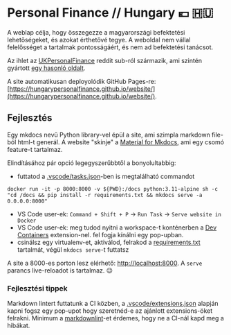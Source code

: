 # Personal Finance // Hungary 💶 🇭🇺

A weblap célja, hogy összegezze a magyarországi befektetési lehetőségeket, és azokat érthetővé tegye. A weboldal nem vállal felelősséget a tartalmak pontosságáért, és nem ad befektetési tanácsot.

Az ihlet az [UKPersonalFinance](https://arc.net/l/quote/gtpbdgvr) reddit sub-ról származik, ami szintén gyártott [egy hasonló oldalt](https://pypi.org/project/mkdocs-material/).

A site automatikusan deployolódik GitHub Pages-re: [https://hungarypersonalfinance.github.io/website/](https://hungarypersonalfinance.github.io/website/).

## Fejlesztés

Egy mkdocs nevű Python library-vel épül a site, ami szimpla markdown file-ból html-t generál. A website "skinje" a [Material for Mkdocs](https://pypi.org/project/mkdocs-material/), ami egy csomó feature-t tartalmaz.

Elindításához pár opció legegyszerűbbtől a bonyolultabbig:

- futtatod a [.vscode/tasks.json](.vscode/tasks.json)-ben is megtalálható commandot

```shell
docker run -it -p 8000:8000 -v ${PWD}:/docs python:3.11-alpine sh -c "cd /docs && pip install -r requirements.txt && mkdocs serve -a 0.0.0.0:8000"
```

- VS Code user-ek: `Command + Shift + P` -> `Run Task` -> `Serve website in Docker`
- VS Code user-ek: meg tudod nyitni a workspace-t konténerben a [Dev Containers](https://marketplace.visualstudio.com/items?itemName=ms-vscode-remote.remote-containers) extension-nel. fel fogja kínálni egy pop-upban.
- csinálsz egy virtualenv-et, aktiválod, felrakod a [requirements.txt](requirements.txt) tartalmát, végül `mkdocs serve`-t futtatsz

A site a 8000-es porton lesz elérhető: [http://localhost:8000](http://localhost:8000). A `serve` parancs live-reloadot is tartalmaz. 😉

### Fejlesztési tippek

Markdown lintert futtatunk a CI közben, a [.vscode/extensions.json](.vscode/extensions.json) alapján kapni fogsz egy pop-upot hogy szeretnéd-e az ajánlott extensions-öket felrakni. Minimum a [markdownlint](https://marketplace.visualstudio.com/items?itemName=DavidAnson.vscode-markdownlint)-et érdemes, hogy ne a CI-nál kapd meg a hibákat.
